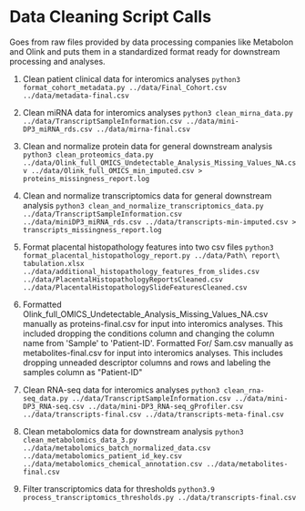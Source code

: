 # Data Cleaning Script Calls
Goes from raw files provided by data processing companies like Metabolon and Olink and puts them in a standardized format ready for downstream processing and analyses.

1. Clean patient clinical data for interomics analyses
`python3 format_cohort_metadata.py ../data/Final_Cohort.csv ../data/metadata-final.csv`

2. Clean miRNA data for interomics analyses
`python3 clean_mirna_data.py ../data/TranscriptSampleInformation.csv ../data/mini-DP3_miRNA_rds.csv ../data/mirna-final.csv`

3. Clean and normalize protein data for general downstream analysis
`python3 clean_proteomics_data.py ../data/Olink_full_OMICS_Undetectable_Analysis_Missing_Values_NA.csv ../data/Olink_full_OMICS_min_imputed.csv > proteins_missingness_report.log`

4. Clean and normalize transcriptomics data for general downstream analysis
`python3 clean_and_normalize_transcriptomics_data.py ../data/TranscriptSampleInformation.csv ../data/miniDP3_miRNA_rds.csv ../data/transcripts-min-imputed.csv > transcripts_missingness_report.log`

5. Format placental histopathology features into two csv files
`python3 format_placental_histopathology_report.py ../data/Path\ report\ tabulation.xlsx   ../data/additional_histopathology_features_from_slides.csv  ../data/PlacentalHistopathologyReportsCleaned.csv ../data/PlacentalHistopathologySlideFeaturesCleaned.csv`

6. Formatted Olink_full_OMICS_Undetectable_Analysis_Missing_Values_NA.csv manually as proteins-final.csv for input into interomics analyses. This included dropping the conditions column and changing the column name from 'Sample' to 'Patient-ID'. Formatted For/ Sam.csv manually as metabolites-final.csv for input into interomics analyses. This includes dropping unneaded descriptor columns and rows and labeling the samples column as "Patient-ID"

7. Clean RNA-seq data for interomics analyses
`python3 clean_rna-seq_data.py ../data/TranscriptSampleInformation.csv ../data/mini-DP3_RNA-seq.csv ../data/mini-DP3_RNA-seq_gProfiler.csv ../data/transcripts-final.csv ../data/transcripts-meta-final.csv`

8. Clean metabolomics data for downstream analysis
`python3 clean_metabolomics_data_3.py ../data/metabolomics_batch_normalized_data.csv ../data/metabolomics_patient_id_key.csv ../data/metabolomics_chemical_annotation.csv ../data/metabolites-final.csv`

9. Filter transcriptomics data for thresholds
`python3.9 process_transcriptomics_thresholds.py ../data/transcripts-final.csv`

